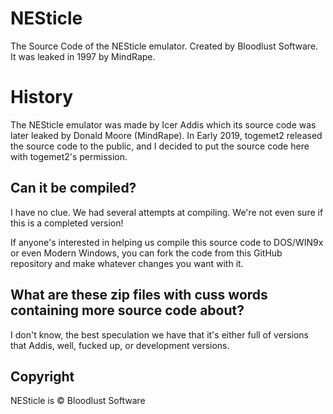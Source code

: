 # NESticle
The Source Code of the NESticle emulator. Created by Bloodlust Software. It was leaked in 1997 by MindRape.

# History
The NESticle emulator was made by Icer Addis which its source code was later leaked by Donald Moore (MindRape). In Early 2019, togemet2 released the source code to the public, and I decided to put the source code here with togemet2's permission.

## Can it be compiled?
I have no clue. We had several attempts at compiling. We're not even sure if this is a completed version!

If anyone's interested in helping us compile this source code to DOS/WIN9x or even Modern Windows, you can fork the code from this GitHub repository and make whatever changes you want with it.

## What are these zip files with cuss words containing more source code about?
I don't know, the best speculation we have that it's either full of versions that Addis, well, fucked up, or development versions.

## Copyright
NESticle is © Bloodlust Software
